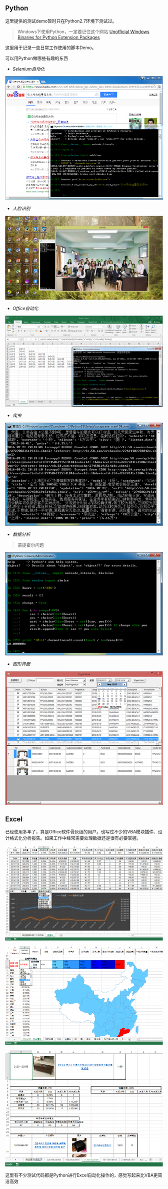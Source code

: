 ## Python ##

这里提供的测试demo暂时只在Python2.7环境下测试过。

>Windows下使用Python，一定要记住这个网站 [Unofficial Windows Binaries for Python Extension Packages](http://www.lfd.uci.edu/~gohlke/pythonlibs/) 

这里用于记录一些日常工作使用的脚本Demo。

可以用Python做哪些有趣的东西

- *Selenium自动化*

![地图](./Pic/sp20161012_111612.png)

- *人脸识别*

![人脸识别](./Pic/sp20161011_212814.jpg)

- *Office自动化*

![Excel](./Pic/sp20161014_134141.png)

- *爬虫*

![爬虫](./Pic/Spider2016.jpg)

- *数据分析*
>蒙提霍尔问题

![蒙提霍尔问题](./Pic/sp20161014_093231.png)

- *图形界面*

![图形界面](./Pic/sp20161016_171821.png)


## Excel ##
已经使用多年了，算是Office软件骨灰级的用户。也写过不少的VBA模块插件、设计格式化分析报告。如果工作中经常需要处理数据还是很有必要掌握。

![交互式图表](./Pic/InteractiveChart1.png)

![地图](./Pic/InteractiveChart2.png)

![客户流失分析](./Pic/CustomerChurn.png)

这里有不少测试代码都是Python进行Excel自动化操作的，感觉写起来比VBA更简洁高效
